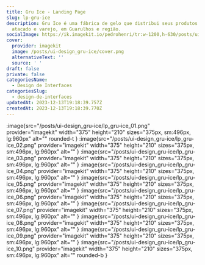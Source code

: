 ```yaml
---
title: Gru Ice - Landing Page
slug: lp-gru-ice
description: Gru Ice é uma fábrica de gelo que distribui seus produtos no
  atacado e varejo, em Guarulhos e região.
socialImage: https://ik.imagekit.io/pedrohenri/tr:w-1200,h-630/posts/ui-design_gru-ice/social-image.png
cover:
  provider: imagekit
  image: /posts/ui-design_gru-ice/cover.png
  alternativeText: ''
  source: ' '
draft: false
private: false
categoriesName:
  - Design de Interfaces
categoriesSlug:
  - design-de-interfaces
updatedAt: 2023-12-13T19:18:39.757Z
createdAt: 2023-12-13T19:18:39.770Z
---
```


:image{src="/posts/ui-design_gru-ice/lp_gru-ice_01.png" provider="imagekit" width="375" height="210" sizes="375px, sm:496px, lg:960px" alt="" rounded-t }
:image{src="/posts/ui-design_gru-ice/lp_gru-ice_02.png" provider="imagekit" width="375" height="210" sizes="375px, sm:496px, lg:960px" alt="" }
:image{src="/posts/ui-design_gru-ice/lp_gru-ice_03.png" provider="imagekit" width="375" height="210" sizes="375px, sm:496px, lg:960px" alt="" }
:image{src="/posts/ui-design_gru-ice/lp_gru-ice_04.png" provider="imagekit" width="375" height="210" sizes="375px, sm:496px, lg:960px" alt="" }
:image{src="/posts/ui-design_gru-ice/lp_gru-ice_05.png" provider="imagekit" width="375" height="210" sizes="375px, sm:496px, lg:960px" alt="" }
:image{src="/posts/ui-design_gru-ice/lp_gru-ice_06.png" provider="imagekit" width="375" height="210" sizes="375px, sm:496px, lg:960px" alt="" }
:image{src="/posts/ui-design_gru-ice/lp_gru-ice_07.png" provider="imagekit" width="375" height="210" sizes="375px, sm:496px, lg:960px" alt="" }
:image{src="/posts/ui-design_gru-ice/lp_gru-ice_08.png" provider="imagekit" width="375" height="210" sizes="375px, sm:496px, lg:960px" alt="" }
:image{src="/posts/ui-design_gru-ice/lp_gru-ice_09.png" provider="imagekit" width="375" height="210" sizes="375px, sm:496px, lg:960px" alt="" }
:image{src="/posts/ui-design_gru-ice/lp_gru-ice_10.png" provider="imagekit" width="375" height="210" sizes="375px, sm:496px, lg:960px" alt="" rounded-b }
